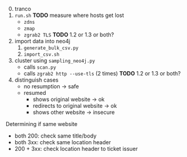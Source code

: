 0. tranco
1. `run.sh` **TODO** measure where hosts get lost
    - `zdns`
    - `zmap`
    - `zgrab2 TLS` **TODO** 1.2 or 1.3 or both?
2. import data into neo4j
    1. `generate_bulk_csv.py`
    2. `import_csv.sh`
3. cluster using `sampling_neo4j.py`
    - calls `scan.py`
    - calls `zgrab2 http --use-tls` (2 times) **TODO** 1.2 or 1.3 or both?
4. distinguish cases
    - no resumption -> safe
    - resumed
        - shows original website -> ok
        - redirects to original website -> ok
        - shows other website -> insecure

Determining if same website

- both  200: check same title/body
- both  3xx: check same location header
- 200 + 3xx: check location header to ticket issuer
